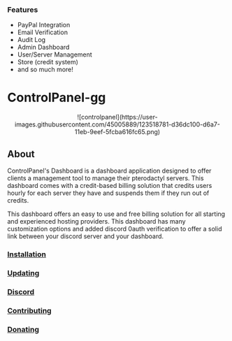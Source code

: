### Features

- PayPal Integration
- Email Verification
- Audit Log
- Admin Dashboard
- User/Server Management
- Store (credit system)
- and so much more!

# ControlPanel-gg
<p style="text-align: center;">
![controlpanel](https://user-images.githubusercontent.com/45005889/123518781-d36dc100-d6a7-11eb-9eef-5fcba616fc65.png)
</p>


## About
ControlPanel's Dashboard is a dashboard application designed to offer clients a management tool to manage their pterodactyl servers. This dashboard comes with a credit-based billing solution that credits users hourly for each server they have and suspends them if they run out of credits.

This dashboard offers an easy to use and free billing solution for all starting and experienced hosting providers. This dashboard has many customization options and added discord 0auth verification to offer a solid link between your discord server and your dashboard.

### [Installation](https://github.com/ControlPanel-gg/dashboard/wiki "Installation")
### [Updating](https://github.com/ControlPanel-gg/dashboard/wiki/Updating "Updating")
### [Discord](https://discord.gg/4Y6HjD2uyU "discord")
### [Contributing](https://github.com/ControlPanel-gg/dashboard/wiki/Contributing "Contributing")
### [Donating](https://github.com/ControlPanel-gg/dashboard/wiki#donating "Donating")
